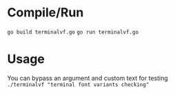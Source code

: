 # Compile/Run
`go build terminalvf.go` `go run terminalvf.go`

# Usage
You can bypass an argument and custom text for testing<br>
 `./terminalvf "terminal font variants checking"`
